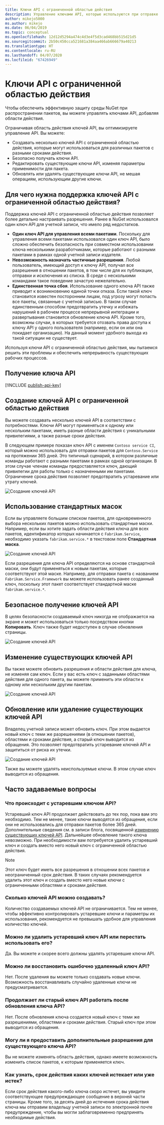 ```yaml
---
title: Ключи API с ограниченной областью действия
description: Управление ключами API, которые используются при отправке пакетов
author: mikejo5000
ms.author: mikejo
ms.date: 06/04/2019
ms.topic: conceptual
ms.openlocfilehash: 12d12d5294a474c4d3e4f5d3cad468bb515d21d5
ms.sourcegitcommit: 2b50c450cca521681a384aa466ab666679a40213
ms.translationtype: HT
ms.contentlocale: ru-RU
ms.lasthandoff: 04/07/2020
ms.locfileid: "67426949"
---
```

# <a name="scoped-api-keys"></a>Ключи API с ограниченной областью действия

Чтобы обеспечить эффективную защиту среды NuGet при распространении пакетов, вы можете управлять ключами API, добавляя области действия.

Ограничивая область действия ключей API, вы оптимизируете управление API. Вы можете:

- Создавать несколько ключей API с ограниченной областью действия, которые могут использоваться для различных пакетов с разными сроками действия.
- Безопасно получать ключи API.
- Редактировать существующие ключи API, изменяя параметры применимости для пакета.
- Обновлять или удалять существующие ключи API, не мешая операциям, использующим другие ключи.

## <a name="why-do-we-support-scoped-api-keys"></a>Для чего нужна поддержка ключей API с ограниченной областью действия?

Поддержка ключей API с ограниченной областью действия позволяет более детально настраивать разрешения. Ранее в NuGet использовался один ключ API для учетной записи, что имело ряд недостатков.

- **Один ключ API для управления всеми пакетами**. Поскольку для управления всеми пакетами использовался один ключ API, было сложно обеспечить безопасность при совместном использовании ключа несколькими разработчиками, которые работают с разными пакетами в рамках одной учетной записи издателя.
- **Невозможность назначать частичные разрешения**. Любой пользователь, имеющий доступ к ключу API, получал все разрешения в отношении пакетов, в том числе для их публикации, отправки и исключения из списка. В среде с несколькими командами такое поведение зачастую нежелательно.
- **Единственная точка сбоя**. Использование одного ключа API также приводит к возникновению единой точки отказа. Если такой ключ становится известен посторонним лицам, под угрозу могут попасть все пакеты, связанные с учетной записью. В таком случае единственным способом предотвратить утечку и избежать нарушений в рабочем процессе непрерывной интеграции и развертывания становится обновление ключа API. Кроме того, возможны случаи, в которых требуется отозвать права доступа к ключу API у одного пользователя (например, если он или она покидает организацию). На данный момент удобного выхода из такой ситуации не существует.

Используя ключи API с ограниченной областью действия, мы пытаемся решить эти проблемы и обеспечить непрерывность существующих рабочих процессов.

## <a name="acquire-an-api-key"></a>Получение ключа API

[!INCLUDE [publish-api-key](../quickstart/includes/publish-api-key.md)]

## <a name="create-scoped-api-keys"></a>Создание ключей API с ограниченной областью действия

Вы можете создавать несколько ключей API в соответствии с потребностями. Ключи API могут применяться к одному или нескольким пакетами, иметь разные области действия с уникальными привилегиями, а также разные сроки действия.

В следующем примере показан ключ API с именем `Contoso service CI`, который можно использовать для отправки пакетов для `Contoso.Service` на протяжении 365 дней. Это типичный сценарий, в котором различные команды работают с разными пакетами в рамках одной организации. В этом случае членам команды предоставляется ключ, дающий привилегии для работы только с назначенными им пакетами. Ограничение срока действия позволяет предотвратить устаревание или утрату ключей.

![Создание ключей API](media/scoped-api-keys-create-new.png)

## <a name="use-glob-patterns"></a>Использование стандартных масок

Если вы управляете большим списком пакетов, для одновременного выбора нескольких пакетов можно использовать стандартные маски. Например, если вы хотите задать области действия ключа для всех пакетов, идентификатор которых начинается с `Fabrikam.Service`, необходимо указать `fabrikam.service.*` в текстовом поле **Стандартная маска**.

![Создание ключей API](media/scoped-api-keys-glob-pattern.png)

Если разрешения для ключа API определяются на основе стандартной маски, они будут применяться к новым пакетам, которые соответствуют этой маске. Например, для отправки пакета с названием `Fabrikam.Service.Framework` вы можете использовать ранее созданный ключ, поскольку этот пакет соответствует стандартной маске `fabrikam.service.*`.

## <a name="obtain-api-keys-securely"></a>Безопасное получение ключей API

В целях безопасности создаваемый ключ никогда не отображается на экране и может использоваться только посредством кнопки **Копировать**. Ключ также будет недоступен в случае обновления страницы.

![Создание ключей API](media/scoped-api-keys-obtain-keys.png)

## <a name="edit-existing-api-keys"></a>Изменение существующих ключей API

Вы также можете обновить разрешения и области действия для ключа, не изменяя сам ключ. Если у вас есть ключ с заданными областями действия для одного пакета, вы можете применить эти области к одному или нескольким другим пакетам.

![Создание ключей API](media/scoped-api-keys-edit.png)

## <a name="refresh-or-delete-existing-api-keys"></a>Обновление или удаление существующих ключей API

Владелец учетной записи может обновить ключ. При этом выдается новый ключ с теми же разрешениями (в отношении пакетов), областями и сроками действия, а старый ключ выводится из обращения. Это позволяет предотвратить устаревание ключей API и защититься от риска их утечки.

![Создание ключей API](media/scoped-api-keys-refresh.png)

Также вы можете удалять неиспользуемые ключи. В этом случае ключ выводится из обращения.

## <a name="faqs"></a>Часто задаваемые вопросы

### <a name="what-happens-to-my-old-legacy-api-key"></a>Что происходит с устаревшим ключом API?

Устаревший ключ API продолжает действовать до тех пор, пока вам это необходимо. Тем не менее, такие ключи выводятся из обращения, если они не использовались для отправки пакетов более 365 дней. Дополнительные сведения см. в записи блога, посвященной [изменению существующих ключей API](https://blog.nuget.org/20160825/Changes-to-Expiring-API-Keys.html). Дальнейшее обновление такого ключа невозможно. При необходимости вам потребуется удалить устаревший ключ и создать вместо него новый ключ с ограниченной областью действия.

> [!NOTE]
> Этот ключ будет иметь все разрешения в отношении всех пакетов и неограниченный срок действия. В таких случаях рекомендуется удалить этот ключ и создать вместо него новые ключи с ограниченными областями и сроками действия.

### <a name="how-many-api-keys-can-i-create"></a>Сколько ключей API можно создавать?

Количество создаваемых ключей API не ограничивается. Тем не менее, чтобы эффективно контролировать устаревшие ключи и параметры их использования, рекомендуется не превышать удобное для управления количество ключей.

### <a name="can-i-delete-my-legacy-api-key-or-discontinue-using-now"></a>Можно ли удалить устаревший ключ API или перестать использовать его?

Да. Вы можете и скорее всего должны удалять устаревшие ключи API.

### <a name="can-i-get-back-my-api-key-that-i-deleted-by-mistake"></a>Можно ли восстановить ошибочно удаленный ключ API?

Нет. После удаления вы можете только создавать новые ключи. Возможность восстанавливать случайно удаленные ключи не предусматривается.

### <a name="does-the-old-api-key-continue-to-work-upon-api-key-refresh"></a>Продолжает ли старый ключ API работать после обновления ключа API?

Нет. После обновления ключа создается новый ключ с теми же разрешениями, областями и сроками действия. Старый ключ при этом выводится из обращения.

### <a name="can-i-give-more-permissions-to-an-existing-api-key"></a>Могу ли я предоставить дополнительные разрешения для существующего ключа API?

Вы не можете изменять область действия, однако имеете возможность изменить список пакетов, к которым применяется ключ.

### <a name="how-do-i-know-if-any-of-my-keys-expired-or-are-getting-expired"></a>Как узнать, срок действия каких ключей истекает или уже истек?

Если срок действия какого-либо ключа скоро истечет, вы увидите соответствующее предупреждающее сообщение в верхней части страницы. Кроме того, за десять дней до истечения срока действия ключа мы отправим владельцу учетной записи по электронной почте предупреждение, чтобы вы могли заблаговременно предпринять необходимые действия.